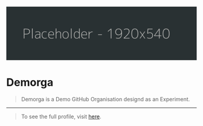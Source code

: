 [![BANNER](/profile/BANNER.png)](https://github.com/demorga/.github/tree/master/profile)

# Demorga

> Demorga is a Demo GitHub Organisation designd as an Experiment.

---

> To see the full profile, visit [here](../README.md).
